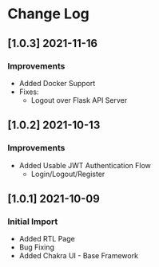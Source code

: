 # Change Log

## [1.0.3] 2021-11-16
### Improvements

- Added Docker Support
- Fixes:
  - Logout over Flask API Server

## [1.0.2] 2021-10-13
### Improvements

- Added Usable JWT Authentication Flow
  - Login/Logout/Register

## [1.0.1] 2021-10-09
### Initial Import

- Added RTL Page
- Bug Fixing
- Added Chakra UI - Base Framework
